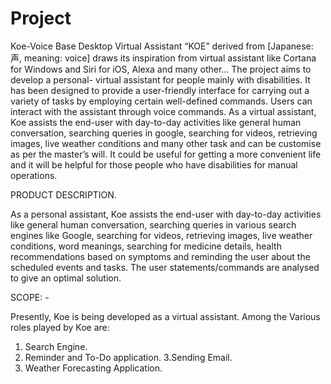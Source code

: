 # Project
Koe-Voice Base Desktop Virtual Assistant
“KOE” derived from [Japanese: 声, meaning: voice] draws its inspiration
from virtual assistant like Cortana for Windows and Siri for iOS, Alexa and many other...
The project aims to develop a personal- virtual assistant for people mainly with
disabilities.
It has been designed to provide a user-friendly interface for carrying out a variety of tasks
by employing certain well-defined commands.
Users can interact with the assistant through voice commands.
As a virtual assistant, Koe assists the end-user with day-to-day activities like
general human conversation, searching queries in google, searching for videos, retrieving
images, live weather conditions and many other task and can be customise as per the
master’s will.
It could be useful for getting a more convenient life and it will be helpful for those people
who have disabilities for manual operations.


PRODUCT DESCRIPTION.

As a personal assistant, Koe assists the end-user with day-to-day activities
like general human conversation, searching queries in various search engines like
Google, searching for videos, retrieving images, live weather conditions, word
meanings, searching for medicine details, health recommendations based on
symptoms and reminding the user about the scheduled events and tasks.
The user statements/commands are analysed to give an optimal solution.

SCOPE: -

Presently, Koe is being developed as a virtual assistant.
Among the Various roles played by Koe are:

1. Search Engine.
2. Reminder and To-Do application.
3.Sending Email.
4. Weather Forecasting Application.
